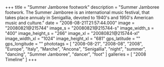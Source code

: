 +++
title = "Summer Jamboree footwork"
description = "Summer Jamboree footwork. The Summer Jamboree is an international music festival, that takes place annualy in Senigallia, devoted to 1940's and 1950's American music and culture."
date = "2008-08-21T21:57:44.000"
image = "20080821@215744"
image_s = "20080821@215744-s"
image_width_s = "400"
image_height_s = "266"
image_xl = "20080821@215744-xl"
image_width_xl = "1024"
image_height_xl = "681"
gps_latitude = ""
gps_longitude = ""
phototags = [ "2008-08-21", "2008-08", "2008", "Europe", "Italy", "Marche", "Ancona", "Senigallia", "night", "summer", "dancing", "Summer Jamboree", "dancer", "foot" ]
galleries = [ "2008 Timeline" ]
+++
